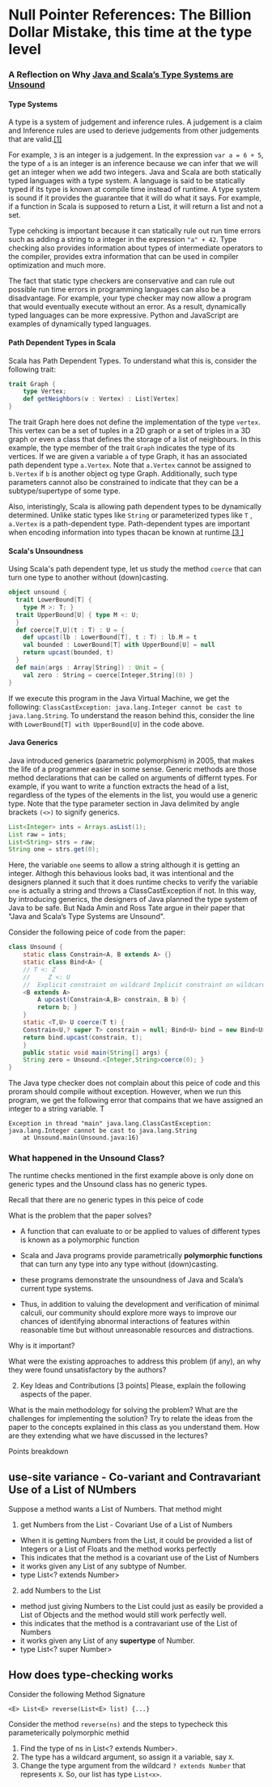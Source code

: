 # Null Pointer References: The Billion Dollar Mistake, this time at the type level
### A Reflection on Why [Java and Scala’s Type Systems are Unsound](https://ilyasergey.net/YSC3208/_static/papers/null.pdf)

#### Type Systems
A type is a system of judgement and inference rules. A judgement is a claim and Inference rules are used to derieve judgements from other judgements that are valid.[[1]](https://ilyasergey.net/YSC3208/_static/lectures/PLDI-Week-09-typing.pdf) 

For example,  ```3``` is an integer is a judgement. In the expression ```var a = 6 + 5```, the type of ```a``` is an integer is an inference because we can infer that we will get an integer when we add two integers. Java and Scala are both statically typed languages with a type system. A language is said to be statically typed if its type is known at compile time instead of runtime. A type system is sound if it provides the guarantee that it will do what it says. For example, if a function in Scala is supposed to return a List, it will return a list and not a set.

Type cehcking is important because it can statically rule out run time errors such as adding a string to a integer in the expression ```"a" + 42```.
Type checking also provides information about types of intermediate operators to the compiler, provides extra information that can be used in compiler optimization and much more.

The fact that static type checkers are conservative and can rule out possible run time errors in programming languages can also be a disadvantage. For example, your type checker may now allow a program that would eventually execute without an error. As a result, dynamically typed languages can be more expressive. Python and JavaScript are examples of dynamically typed languages. 

#### Path Dependent Types in Scala

Scala has Path Dependent Types. To understand what this is, consider the following trait:

```scala
trait Graph {
	type Vertex;
	def getNeighbors(v : Vertex) : List[Vertex]
}
```

The trait Graph here does not define the implementation of the type ```vertex```. This vertex can be a set of tuples in a 2D graph or a set of triples in a 3D graph or even a class that defines the storage of a list of neighbours. In this example, the type member of the trait ```Graph``` indicates the type of its vertices. If we are given a variable ```a``` of type Graph, it has an associated path dependent type ```a.Vertex```. Note that ```a.Vertex``` cannot be assigned to ```b.Vertex``` if ```b``` is another object og type Graph. Additionally, such type parameters cannot also be constrained to indicate that they can be a subtype/supertype of some type. 

Also, interistingly, Scala is allowing path dependent types to be dynamically determined. Unlike static types like ```String``` or parameterized types like ```T``` , ```a.Vertex``` is a path-dependent type. Path-dependent types are important when encoding information into types thacan be known at runtime.[[3
]](https://danielwestheide.com/blog/the-neophytes-guide-to-scala-part-13-path-dependent-types/)

#### Scala's Unsoundness

Using Scala's path dependent type, let us study the method ```coerce``` that can turn one type to another without (down)casting.

```scala
object unsound {
  trait LowerBound[T] {
    type M >: T; }
  trait UpperBound[U] { type M <: U;
  }
  def coerce[T,U](t : T) : U = {
    def upcast(lb : LowerBound[T], t : T) : lb.M = t
    val bounded : LowerBound[T] with UpperBound[U] = null
    return upcast(bounded, t)
  }
  def main(args : Array[String]) : Unit = {
    val zero : String = coerce[Integer,String](0) }
}

```

If we execute this program in the Java Virtual Machine, we get the following: ```ClassCastException: java.lang.Integer cannot be cast to java.lang.String```. 
To understand the reason behind this, consider the line with ```LowerBound[T] with UpperBound[U]``` in the code above.


#### Java Generics

Java introduced generics (parametric polymorphism) in 2005, that makes the life of a programmer easier in some sense. Generic methods are those method declarations that can be called on arguments of differnt types. For example, if you want to write a function extracts the head of a list, regardless of the types of the elements in the list, you would use a generic type. Note that the type parameter section in Java delimited by angle brackets `(<>)` to signify generics.

```java
List<Integer> ints = Arrays.asList(1);
List raw = ints;
List<String> strs = raw;
String one = strs.get(0);
```
Here, the variable ```one``` seems to allow a string although it is getting an integer. Althogh this behavious looks bad, it was intentional and the designers planned it such that it does runtime checks to verify the variable ```one``` is actually a string and throws a ClassCastException if not. In this way, by introducing generics, the designers of Java planned the type system of Java to be safe. But Nada Amin and Ross Tate argue in their paper that "Java and Scala’s Type Systems are Unsound".

Consider the following peice of code from the paper:

```java
class Unsound {
    static class Constrain<A, B extends A> {}
    static class Bind<A> {
	// T <: Z
	//     Z <: U
	// 	Explicit constraint on wildcard Implicit constraint on wildcard
	<B extends A>
	    A upcast(Constrain<A,B> constrain, B b) {
	    return b; }
    }
    static <T,U> U coerce(T t) {
	Constrain<U,? super T> constrain = null; Bind<U> bind = new Bind<U>();
	return bind.upcast(constrain, t);
    }
    public static void main(String[] args) {
	String zero = Unsound.<Integer,String>coerce(0); }
}
```
The Java type checker does not complain about this peice of code and this proram should compile without exception. However, when we run this program, we get the following error that compains that we have assigned an integer to a string variable. T


```
Exception in thread "main" java.lang.ClassCastException: java.lang.Integer cannot be cast to java.lang.String
	at Unsound.main(Unsound.java:16)
```

### What happened in the Unsound Class?

The runtime checks mentioned in the first example above is only done on generic types and the Unsound class has no generic types.

Recall that there are no generic types in this peice of code



What is the problem that the paper solves?




- A function that can evaluate to or be applied to values of different types is known as a polymorphic function

- Scala and Java programs provide parametrically **polymorphic functions** that can turn any type into any type without (down)casting.

-  these programs demonstrate the unsoundness of Java and Scala’s current type systems.

-  Thus, in addition to valuing the development and verification of minimal calculi, our community should explore more ways to improve our chances of identifying abnormal interactions of features within reasonable time but without unreasonable resources and distractions.


Why is it important?


What were the existing approaches to address this problem (if any), an why they were found unsatisfactory by the authors?


2. Key Ideas and Contributions [3 points] Please, explain the following aspects of the paper.

What is the main methodology for solving the problem?
What are the challenges for implementing the solution?
Try to relate the ideas from the paper to the concepts explained in this class as you understand them. How are they extending what we have discussed in the lectures?

Points breakdown

##  use-site variance - Co-variant and Contravariant Use of a List of NUmbers

Suppose a method wants a List of Numbers. That method might 

1. get Numbers from the List - Covariant Use of a List of Numbers

  - When it is getting Numbers from the List, it could be provided a list of Integers or a List of Floats and the method works perfectly
  - This indicates that the method is a covariant use of the List of Numbers
  - it works given any List of any subtype of Number. 
  - type List<? extends Number>

2. add Numbers to the List

  -  method just giving Numbers to the List could just as easily be provided a List of Objects and the method would still work perfectly well.
  - this indicates that the method is a contravariant use of the List of Numbers 
  - it works given any List of any **supertype** of Number.
  - type List<? super Number>
  
 
## How does type-checking works

Consider the following Method Signature

```
<E> List<E> reverse(List<E> list) {...}
```

Consider the method ```reverse(ns)``` and the steps to typecheck this parameterically polymorphic methid

1. Find the type of ns in List<? extends Number>.
2. The type has a wildcard argument, so assign it a variable, say ```X```.
3. Change the type argument from the wildcard ```? extends Number``` that represents ```X```. So, our list has type ```List<x>```.



